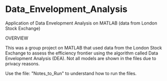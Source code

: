 # Data_Envelopment_Analysis
Application of Data Envelopment Analysis on MATLAB (data from London Stock Exchange)

OVERVIEW

This was a group project on MATLAB that used data from the London Stock Exchange to assess the efficiency frontier using the 
algorithm called Data Envelopment Analysis (DEA). Not all models are shown in the files due to privacy reasons.

Use the file: "Notes_to_Run" to understand how to run the files.
